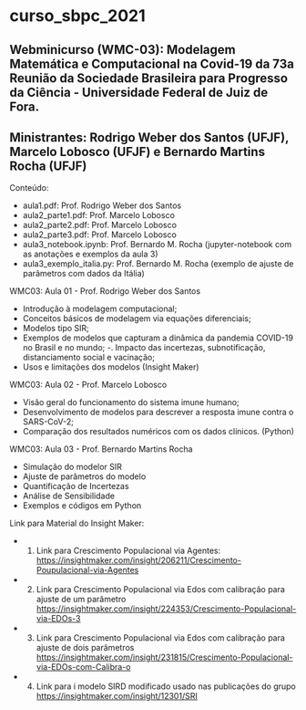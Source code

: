 # curso_sbpc_2021

## Webminicurso (WMC-03): Modelagem Matemática e Computacional na Covid-19 da 73a Reunião da Sociedade Brasileira para Progresso da Ciência - Universidade Federal de Juiz de Fora.

## Ministrantes: Rodrigo Weber dos Santos (UFJF), Marcelo Lobosco (UFJF) e Bernardo Martins Rocha (UFJF)

Conteúdo:
- aula1.pdf: Prof. Rodrigo Weber dos Santos
- aula2_parte1.pdf: Prof. Marcelo Lobosco
- aula2_parte2.pdf: Prof. Marcelo Lobosco
- aula2_parte3.pdf: Prof. Marcelo Lobosco
- aula3_notebook.ipynb: Prof. Bernardo M. Rocha (jupyter-notebook com as anotações e exemplos da aula 3)
- aula3_exemplo_italia.py: Prof. Bernardo M. Rocha (exemplo de ajuste de parâmetros com dados da Itália)

WMC03: Aula 01 - Prof. Rodrigo Weber dos Santos
- Introdução à modelagem computacional;
- Conceitos básicos de modelagem via equações diferenciais;
- Modelos tipo SIR;
- Exemplos de modelos que capturam a dinâmica da pandemia COVID-19 no Brasil e no mundo;
-. Impacto das incertezas, subnotificação, distanciamento social e
vacinação;
- Usos e limitações dos modelos (Insight Maker)

WMC03: Aula 02 - Prof. Marcelo Lobosco
- Visão geral do funcionamento do sistema imune humano;
- Desenvolvimento de modelos para descrever a resposta imune contra o
SARS-CoV-2;
- Comparação dos resultados numéricos com os dados clínicos. (Python)

WMC03: Aula 03 - Prof. Bernardo Martins Rocha
- Simulação do modelor SIR
- Ajuste de parâmetros do modelo
- Quantificação de Incertezas
- Análise de Sensibilidade
- Exemplos e códigos em Python

Link para Material do Insight Maker:
- 1. Link para Crescimento Populacional via Agentes:
https://insightmaker.com/insight/206211/Crescimento-Poupulacional-via-Agentes
- 2. Link para Crescimento Populacional via Edos com calibração para ajuste de um parâmetro
https://insightmaker.com/insight/224353/Crescimento-Populacional-via-EDOs-3
- 3. Link para Crescimento Populacional via Edos com calibração para ajuste de dois parâmetros
https://insightmaker.com/insight/231815/Crescimento-Populacional-via-EDOs-com-Calibra-o
- 4. Link para i modelo SIRD modificado usado nas publicações do grupo
https://insightmaker.com/insight/12301/SRI
